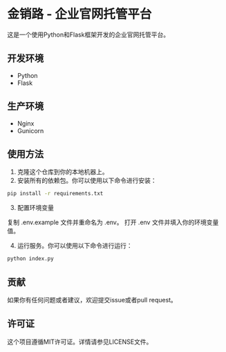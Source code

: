 # 金销路 - 企业官网托管平台

这是一个使用Python和Flask框架开发的企业官网托管平台。

## 开发环境

- Python
- Flask

## 生产环境

- Nginx
- Gunicorn

## 使用方法

1. 克隆这个仓库到你的本地机器上。
2. 安装所有的依赖包。你可以使用以下命令进行安装：

```bash
pip install -r requirements.txt
```
3. 配置环境变量

复制 .env.example 文件并重命名为 .env。
打开 .env 文件并填入你的环境变量值。

4. 运行服务。你可以使用以下命令进行运行：

```bash
python index.py
```

## 贡献

如果你有任何问题或者建议，欢迎提交issue或者pull request。

## 许可证

这个项目遵循MIT许可证。详情请参见LICENSE文件。
